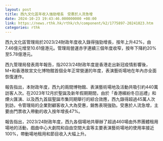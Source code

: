 ```yaml
---
layout: post
title: 西九文化區年收入強勁增長　受惠於人流急增
date: 2024-10-23 19:43:46.000000000 +08:00
link: https://news.rthk.hk/rthk/ch/component/k2/1775897-20241023.htm
categories: rthk
---
```


西九文化區管理局於2023/24財政年度收入錄得強勁增長，按年上升42%，由7.46億元增至10.61億港元。管理局營運赤字連續三個年度收窄，按年下降約20%至5.78億港元。

西九管理局發表周年報告，指2023/24財政年度是香港走出新冠疫情影響後，M+和香港故宮文化博物館首個全年正常營運的年度，表演藝術場地在年內亦全面恢復運作。

報告指出，本財政年度，西九的兩間博物館、表演藝術場地及活動共吸引約440萬訪客人次。在2023年12月於聖誕及新年假期期間，由於「香港繽紛冬日巡禮」和煙火匯演、以及西九首屆聖誕市集同期舉行的綜合效應，西九錄得超過45萬人次到訪，令管理局的企業對顧客收入大為受惠，銷售表現強勁。受惠於人流急增，主要由門票收入帶動的收入按年增長47%。

報告指出，2023/24財政年度，西九各個場地共舉辦了超過460場由外界團體租用場地的活動，戲曲中心大劇院和自由空間大盒等主要表演藝術場地的使用率接近100%，帶動場地租用和節目收入大幅上升。
